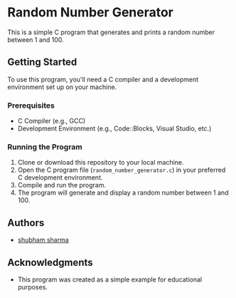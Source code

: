 # Random Number Generator

This is a simple C program that generates and prints a random number between 1 and 100.

## Getting Started

To use this program, you'll need a C compiler and a development environment set up on your machine.

### Prerequisites

- C Compiler (e.g., GCC)
- Development Environment (e.g., Code::Blocks, Visual Studio, etc.)

### Running the Program

1. Clone or download this repository to your local machine.
2. Open the C program file (`random_number_generator.c`) in your preferred C development environment.
3. Compile and run the program.
4. The program will generate and display a random number between 1 and 100.

## Authors

- [shubham sharma](https://github.com/Shubham270103)

## Acknowledgments

- This program was created as a simple example for educational purposes.

